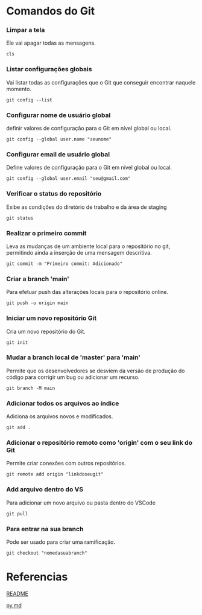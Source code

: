 # Comandos do Git

### Limpar a tela
Ele vai apagar todas as mensagens.
```
cls
```

### Listar configurações globais
Vai listar todas as configurações que o Git que conseguir encontrar naquele momento.
```
git config --list
```

### Configurar nome de usuário global
definir valores de configuração para o Git em nível global ou local.
```
git config --global user.name "seunome"
```

### Configurar email de usuário global
Define valores de configuração para o Git em nível global ou local.
```
git config --global user.email "seu@gmail.com"
```

### Verificar o status do repositório
Exibe as condições do diretório de trabalho e da área de staging
```
git status
```

### Realizar o primeiro commit
Leva as mudanças de um ambiente local para o repositório no git, permitindo ainda a inserção de uma mensagem descritiva.
```
git commit -m "Primeiro commit: Adicionado"
```

### Criar a branch 'main'
Para efetuar push das alterações locais para o repositório online.
```
git push -u origin main
```

### Iniciar um novo repositório Git
Cria um novo repositório do Git.
```
git init
```

### Mudar a branch local de 'master' para 'main'
Permite que os desenvolvedores se desviem da versão de produção do código para corrigir um bug ou adicionar um recurso.
```
git branch -M main
```

### Adicionar todos os arquivos ao índice
Adiciona os arquivos novos e modificados.
```
git add .
```

### Adicionar o repositório remoto como 'origin' com o seu link do Git
Permite criar conexões com outros repositórios.
```
git remote add origin "linkdoseugit"
```

### Add arquivo dentro do VS
Para adicionar um novo arquivo ou pasta dentro do VSCode
```
git pull
```
### Para entrar na sua branch
Pode ser usado para criar uma ramificação.
```
git checkout "nomedasuabranch"
```

# Referencias
[README](README.md)

[py.md](py.md)
